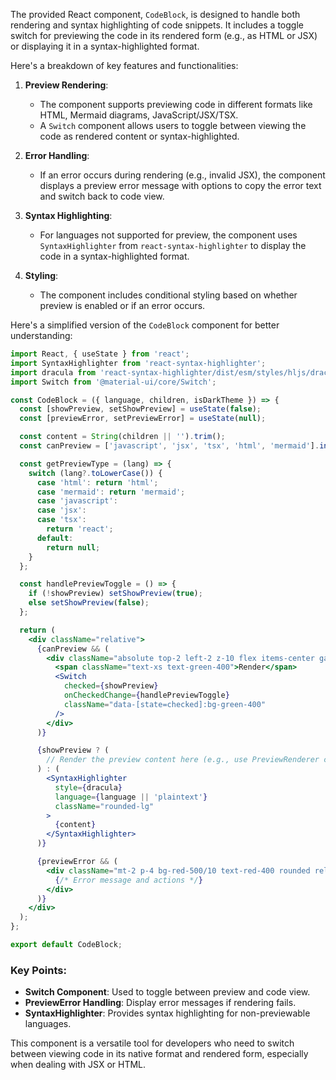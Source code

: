 The provided React component, `CodeBlock`, is designed to handle both rendering and syntax highlighting of code snippets. It includes a toggle switch for previewing the code in its rendered form (e.g., as HTML or JSX) or displaying it in a syntax-highlighted format.

Here's a breakdown of key features and functionalities:

1. **Preview Rendering**:
   - The component supports previewing code in different formats like HTML, Mermaid diagrams, JavaScript/JSX/TSX.
   - A `Switch` component allows users to toggle between viewing the code as rendered content or syntax-highlighted.

2. **Error Handling**:
   - If an error occurs during rendering (e.g., invalid JSX), the component displays a preview error message with options to copy the error text and switch back to code view.

3. **Syntax Highlighting**:
   - For languages not supported for preview, the component uses `SyntaxHighlighter` from `react-syntax-highlighter` to display the code in a syntax-highlighted format.

4. **Styling**:
   - The component includes conditional styling based on whether preview is enabled or if an error occurs.

Here's a simplified version of the `CodeBlock` component for better understanding:

```jsx
import React, { useState } from 'react';
import SyntaxHighlighter from 'react-syntax-highlighter';
import dracula from 'react-syntax-highlighter/dist/esm/styles/hljs/dracula';
import Switch from '@material-ui/core/Switch';

const CodeBlock = ({ language, children, isDarkTheme }) => {
  const [showPreview, setShowPreview] = useState(false);
  const [previewError, setPreviewError] = useState(null);

  const content = String(children || '').trim();
  const canPreview = ['javascript', 'jsx', 'tsx', 'html', 'mermaid'].includes(language?.toLowerCase());

  const getPreviewType = (lang) => {
    switch (lang?.toLowerCase()) {
      case 'html': return 'html';
      case 'mermaid': return 'mermaid';
      case 'javascript':
      case 'jsx':
      case 'tsx':
        return 'react';
      default:
        return null;
    }
  };

  const handlePreviewToggle = () => {
    if (!showPreview) setShowPreview(true);
    else setShowPreview(false);
  };

  return (
    <div className="relative">
      {canPreview && (
        <div className="absolute top-2 left-2 z-10 flex items-center gap-2 bg-gray-800/90 rounded-full px-3 py-1">
          <span className="text-xs text-green-400">Render</span>
          <Switch
            checked={showPreview}
            onCheckedChange={handlePreviewToggle}
            className="data-[state=checked]:bg-green-400"
          />
        </div>
      )}

      {showPreview ? (
        // Render the preview content here (e.g., use PreviewRenderer component)
      ) : (
        <SyntaxHighlighter
          style={dracula}
          language={language || 'plaintext'}
          className="rounded-lg"
        >
          {content}
        </SyntaxHighlighter>
      )}

      {previewError && (
        <div className="mt-2 p-4 bg-red-500/10 text-red-400 rounded relative">
          {/* Error message and actions */}
        </div>
      )}
    </div>
  );
};

export default CodeBlock;
```

### Key Points:
- **Switch Component**: Used to toggle between preview and code view.
- **PreviewError Handling**: Display error messages if rendering fails.
- **SyntaxHighlighter**: Provides syntax highlighting for non-previewable languages.

This component is a versatile tool for developers who need to switch between viewing code in its native format and rendered form, especially when dealing with JSX or HTML.